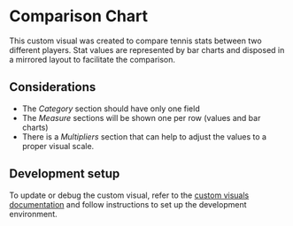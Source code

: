 # Comparison Chart
This custom visual was created to compare tennis stats between two different players. Stat values are represented by bar charts and disposed in a mirrored layout to facilitate the comparison.

## Considerations
- The *Category* section should have only one field
- The *Measure* sections will be shown one per row (values and bar charts)
- There is a *Multipliers* section that can help to adjust the values to a proper visual scale.

## Development setup
To update or debug the custom visual, refer to the [custom visuals documentation](..//README.md) and follow instructions to set up the development environment.